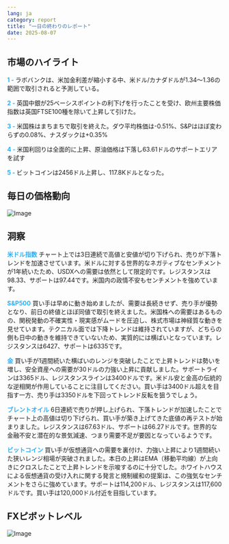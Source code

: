 ```yaml
---
lang: ja
category: report
title: "一日の終わりのレポート"
date: 2025-08-07
---
```



<h2>市場のハイライト</h2>
<strong style="color: #2caef7;">1 - </strong> ラボバンクは、米加金利差が縮小する中、米ドル/カナダドルが1.34～1.36の範囲で取引されると予測している。

<strong style="color: #2caef7;">2 - </strong> 英国中銀が25ベーシスポイントの利下げを行ったことを受け、欧州主要株価指数は英国FTSE100種を除いて上昇して引けた。

<strong style="color: #2caef7;">3 - </strong> 米国株はまちまちで取引を終えた。ダウ平均株価は-0.51%、S&Pはほぼ変わらずの0.08%、ナスダックは+0.35%

<strong style="color: #2caef7;">4 - </strong> 米国利回りは全面的に上昇、原油価格は下落し63.61ドルのサポートエリアを試す

<strong style="color: #2caef7;">5 - </strong> ビットコインは2456ドル上昇し、117.8Kドルとなった。



<h2>毎日の価格動向</h2>
<img src="https://markleighedu.github.io/img/Aug-2025/07-Aug-2025/price.jpg" alt="Image"/>

<h2>洞察</h2>
<strong style="color: #2caef7;">米ドル指数</strong> チャート上では3日連続で高値と安値が切り下げられ、売りが下落トレンドを加速させています。米ドルに対する世界的なネガティブなセンチメントが1年続いたため、USDXへの需要は依然として限定的です。レジスタンスは98.33、サポートは97.44です。米国内の政情不安もセンチメントを強めています。

<strong style="color: #2caef7;">S&P500</strong> 買い手は早めに動き始めましたが、需要は長続きせず、売り手が優勢となり、前日の終値とほぼ同値で取引を終えました。米国株への需要はあるものの、関税発動の不確実性・現実感がムードを圧迫し、株式市場は神経質な動きを見せています。テクニカル面では下降トレンドは維持されていますが、どちらの側も日中の動きを維持できていないため、実質的には横ばいとなっています。レジスタンスは6427、サポートは6335です。

<strong style="color: #2caef7;">金</strong> 買い手が1週間続いた横ばいのレンジを突破したことで上昇トレンドは勢いを増し、安全資産への需要が30ドルの力強い上昇に貢献しました。サポートラインは3365ドル、レジスタンスラインは3400ドルです。米ドル安と金高の伝統的な逆相関が作用していることに注目してください。買い手は3400ドル超えを目指す一方、売り手は3350ドルを下回ってトレンド反転を狙うでしょう。

<strong style="color: #2caef7;">ブレントオイル</strong> 6日連続で売りが押し上げられ、下落トレンドが加速したことでチャート上の高値は切り下げられ、買い手が築き上げてきた底値の再テストが始まりました。レジスタンスは67.63ドル、サポートは66.27ドルです。世界的な金融不安と潜在的な景気減速、つまり需要不足が要因となっているようです。

<strong style="color: #2caef7;">ビットコイン</strong> 買い手が仮想通貨への需要を裏付け、力強い上昇により1週間続いた狭いレンジ相場が突破されました。本日の上昇はEMA（移動平均線）が上向きにクロスしたことで上昇トレンドを示唆するのに十分でした。ホワイトハウスによる仮想通貨の受け入れに関する発言と規制緩和の提案は、この強気なセンチメントをさらに強めています。サポートは114,200ドル、レジスタンスは117,600ドルです。買い手は120,000ドル付近を目指しています。



<h2>FXピボットレベル</h2>
<img src="https://markleighedu.github.io/img/Aug-2025/07-Aug-2025/pivot.jpg" alt="Image"/>
